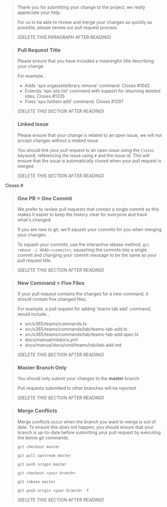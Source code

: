 > Thank you for submitting your change to the project, we really appreciate your help.
>
> For us to be able to review and merge your changes as quickly as possible, please review our pull request process.
>
> _(DELETE THIS PARAGRAPH AFTER READING)_
>

> ### Pull Request Title
>
> Please ensure that you have included a meaningful title describing your change.
>
> For example...
>
> - Adds 'spo orgassetslibrary remove' command. Closes #1042
> - Extends 'spo site list' command with support for returning deleted sites. Closes #1335
> - Fixes 'spo listitem add' command. Closes #1297
>
> _(DELETE THIS SECTION AFTER READING)_
>

> ### Linked Issue
>
> Please ensure that your change is related to an open issue, we will not accept changes without a related issue.
>
> You should link your pull request to an open issue using the `Closes` keyword, referencing the issue using `#` and the issue id. This will ensure that the issue is automatically closed when your pull request is merged.
>
> _(DELETE THIS SECTION AFTER READING)_
>

Closes #

> ### One PR = One Commit
>
> We prefer to review pull requests that contain a single commit as this makes it easier to keep the history clear for everyone and track what's changed.
>
> If you are new to git, we'll squash your commits for you when merging your changes.
>
> To squash your commits, use the interactive rebase method, `git rebase -i HEAD~<commits>`, squashing the commits into a single commit and changing your commit message to be the same as your pull request title.
>
> _(DELETE THIS SECTION AFTER READING)_
>

> ### New Command = Five Files
>
> If your pull request contains the changes for a new command, it should contain five changed files.
>
> For example, a pull request for adding 'teams tab add' command, would include...
>
> - src/o365/teams/commands.ts
> - src/o365/teams/commands/tab/teams-tab-add.ts
> - src/o365/teams/commands/tab/teams-tab-add.spec.ts
> - docs/manual/mkdocs.yml
> - docs/manual/docs/cmd/teams/tab/tab-add.md
>
> _(DELETE THIS SECTION AFTER READING)_
>

> ### Master Branch Only
>
> You should only submit your changes to the **master** branch.
>
> Pull requests submitted to other branches will be rejected.
>
> _(DELETE THIS SECTION AFTER READING)_
>

> ### Merge Conflicts
>
> Merge conflicts occur when the branch you want to merge is out of date. To ensure this does not happen, you should ensure that your branch is up-to-date before submitting your pull request by executing the below git commands.
>
> `git checkout master`
>
> `git pull upstream master`
>
> `git push origin master`
>
> `git checkout <your-branch>`
>
> `git rebase master`
>
> `git push origin <your-branch> -f`
>
> _(DELETE THIS SECTION AFTER READING)_
>
